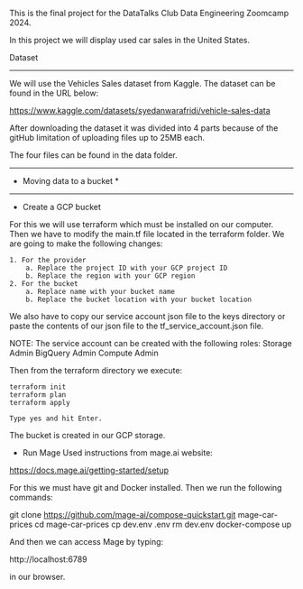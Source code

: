 This is the final project for the DataTalks Club Data Engineering Zoomcamp 2024.

In this project we will display used car sales in the United States.

Dataset
*******
We will use the Vehicles Sales dataset from Kaggle. The dataset can be found in the URL below:

https://www.kaggle.com/datasets/syedanwarafridi/vehicle-sales-data

After downloading the dataset it was divided into 4 parts because of the gitHub limitation of uploading files up to 25MB each.

The four files can be found in the data folder.

***************************
* Moving data to a bucket *
***************************
 - Create a GCP bucket 
 
 For this we will use terraform which must be installed on our computer. Then we have to modify the main.tf file located in the terraform folder. We are going to make the following changes:

    1. For the provider
        a. Replace the project ID with your GCP project ID
        b. Replace the region with your GCP region
    2. For the bucket
        a. Replace name with your bucket name
        b. Replace the bucket location with your bucket location

We also have to copy our service account json file to the keys directory or paste the contents of our json file to the tf_service_account.json file. 

NOTE:
The service account can be created with the following roles:
    Storage Admin
    BigQuery Admin
    Compute Admin
    
Then from the terraform directory we execute:

    terraform init
    terraform plan
    terraform apply

    Type yes and hit Enter.

The bucket is created in our GCP storage.

- Run Mage
Used instructions from mage.ai website:

https://docs.mage.ai/getting-started/setup

For this we must have git and Docker installed. Then we run the following commands:

git clone https://github.com/mage-ai/compose-quickstart.git mage-car-prices
cd mage-car-prices 
cp dev.env .env 
rm dev.env 
docker-compose up

And then we can access Mage by typing:

http://localhost:6789

in our browser.